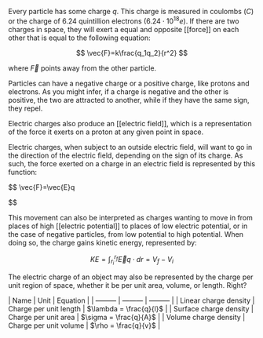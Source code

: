 Every particle has some charge $q$. This charge is measured in coulombs ($C$) or the charge of 6.24 quintillion electrons ($6.24\cdot{}10^{18}e$). If there are two charges in space, they will exert a equal and opposite [[force]] on each other that is equal to the following equation:

$$
\vec{F}=k\frac{q_1q_2}{r^2}
$$

where $\vec{F}$ points away from the other particle.  


Particles can have a negative charge or a positive charge, like protons and electrons. As you might infer, if a charge is negative and the other is positive, the two are attracted to another, while if they have the same sign, they repel.


Electric charges also produce an [[electric field]], which is a representation of the force it exerts on a proton at any given point in space. 


Electric charges, when subject to an outside electric field, will want to go in the direction of the electric field, depending on the sign of its charge. As such, the force exerted on a charge in an electric field is represented by this function:

$$
\vec{F}=\vec{E}q 

$$

This movement can also be interpreted as charges wanting to move in from places of high [[electric potential]] to places of low electric potential, or in the case of negative particles, from low potential to high potential. When doing so, the charge gains kinetic energy, represented by:

$$
KE=\int_{r_i}^{r_f} \vec{E}q \cdot dr = V_f - V_i
$$

The electric charge of an object may also be represented by the charge per unit region of space, whether it be per unit area, volume, or length. Right?


| Name | Unit | Equation |
| ——— | ——— | ——— | 
| Linear charge density | Charge per unit length | $\lambda = \frac{q}{l}$ |
| Surface charge density | Charge per unit area | $\sigma = \frac{q}{A}$ |
| Volume charge density | Charge per unit volume | $\rho = \frac{q}{v}$ |

